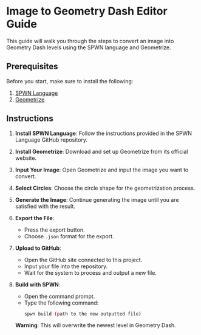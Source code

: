 # Image to Geometry Dash Editor Guide

This guide will walk you through the steps to convert an image into Geometry Dash levels using the SPWN language and Geometrize.

## Prerequisites

Before you start, make sure to install the following:

1. [SPWN Language](https://github.com/Spu7Nix/SPWN-language/tree/v0.6-beta)
2. [Geometrize](https://www.geometrize.co.uk)

## Instructions

1. **Install SPWN Language**: Follow the instructions provided in the SPWN Language GitHub repository.

2. **Install Geometrize**: Download and set up Geometrize from its official website.

3. **Input Your Image**: Open Geometrize and input the image you want to convert.

4. **Select Circles**: Choose the circle shape for the geometrization process.

5. **Generate the Image**: Continue generating the image until you are satisfied with the result.

6. **Export the File**:
   - Press the export button.
   - Choose `.json` format for the export.

7. **Upload to GitHub**:
   - Open the GitHub site connected to this project.
   - Input your file into the repository.
   - Wait for the system to process and output a new file.

8. **Build with SPWN**:
   - Open the command prompt.
   - Type the following command:
     ```bash
     spwn build (path to the new outputted file)
     ```
   **Warning**: This will overwrite the newest level in Geometry Dash.
